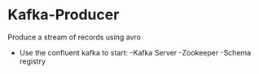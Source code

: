 # Kafka-Producer
Produce a stream of records using avro 

- Use the confluent kafka to start:
    -Kafka Server
    -Zookeeper
    -Schema registry
  
  
